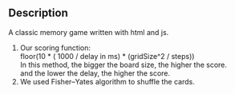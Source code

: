 ## Description
A classic memory game written with html and js.

<ol>
<li>Our scoring function:<br> 
floor(10 * ( 1000 / delay in ms) * (gridSize^2 / steps))<br>
In this method, the bigger the board size, the higher the score. <br>
and the lower the delay, the higher the score.
</li>

<li>We used Fisher–Yates algorithm to shuffle the cards.</li>
</ol>
